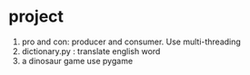 # project
1. pro and con: producer and consumer. Use multi-threading
2. dictionary.py : translate english word
3. a dinosaur game use pygame
